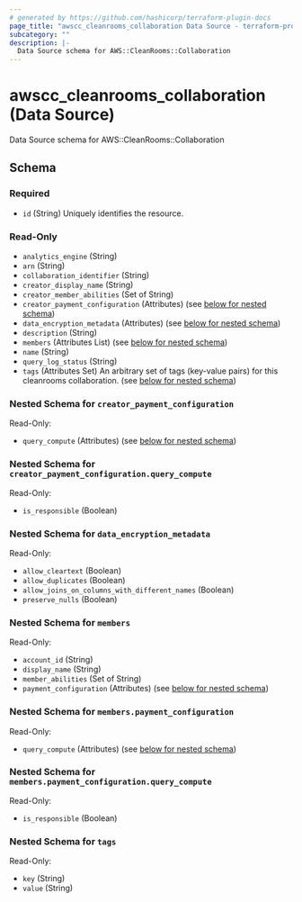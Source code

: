 ```yaml
---
# generated by https://github.com/hashicorp/terraform-plugin-docs
page_title: "awscc_cleanrooms_collaboration Data Source - terraform-provider-awscc"
subcategory: ""
description: |-
  Data Source schema for AWS::CleanRooms::Collaboration
---
```


# awscc_cleanrooms_collaboration (Data Source)

Data Source schema for AWS::CleanRooms::Collaboration



<!-- schema generated by tfplugindocs -->
## Schema

### Required

- `id` (String) Uniquely identifies the resource.

### Read-Only

- `analytics_engine` (String)
- `arn` (String)
- `collaboration_identifier` (String)
- `creator_display_name` (String)
- `creator_member_abilities` (Set of String)
- `creator_payment_configuration` (Attributes) (see [below for nested schema](#nestedatt--creator_payment_configuration))
- `data_encryption_metadata` (Attributes) (see [below for nested schema](#nestedatt--data_encryption_metadata))
- `description` (String)
- `members` (Attributes List) (see [below for nested schema](#nestedatt--members))
- `name` (String)
- `query_log_status` (String)
- `tags` (Attributes Set) An arbitrary set of tags (key-value pairs) for this cleanrooms collaboration. (see [below for nested schema](#nestedatt--tags))

<a id="nestedatt--creator_payment_configuration"></a>
### Nested Schema for `creator_payment_configuration`

Read-Only:

- `query_compute` (Attributes) (see [below for nested schema](#nestedatt--creator_payment_configuration--query_compute))

<a id="nestedatt--creator_payment_configuration--query_compute"></a>
### Nested Schema for `creator_payment_configuration.query_compute`

Read-Only:

- `is_responsible` (Boolean)



<a id="nestedatt--data_encryption_metadata"></a>
### Nested Schema for `data_encryption_metadata`

Read-Only:

- `allow_cleartext` (Boolean)
- `allow_duplicates` (Boolean)
- `allow_joins_on_columns_with_different_names` (Boolean)
- `preserve_nulls` (Boolean)


<a id="nestedatt--members"></a>
### Nested Schema for `members`

Read-Only:

- `account_id` (String)
- `display_name` (String)
- `member_abilities` (Set of String)
- `payment_configuration` (Attributes) (see [below for nested schema](#nestedatt--members--payment_configuration))

<a id="nestedatt--members--payment_configuration"></a>
### Nested Schema for `members.payment_configuration`

Read-Only:

- `query_compute` (Attributes) (see [below for nested schema](#nestedatt--members--payment_configuration--query_compute))

<a id="nestedatt--members--payment_configuration--query_compute"></a>
### Nested Schema for `members.payment_configuration.query_compute`

Read-Only:

- `is_responsible` (Boolean)




<a id="nestedatt--tags"></a>
### Nested Schema for `tags`

Read-Only:

- `key` (String)
- `value` (String)
